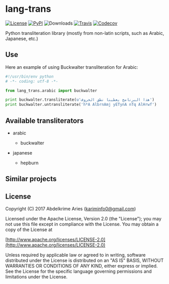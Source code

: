 # lang-trans

[![License](https://img.shields.io/badge/License-Apache_2-0BDA51.svg?style=plastic)](http://www.apache.org/licenses/LICENSE-2.0)
[![PyPI](https://img.shields.io/pypi/v/lang-trans.svg?style=plastic)](https://pypi.python.org/pypi/lang-trans)
![Downloads](https://img.shields.io/pypi/dm/lang-trans.svg?style=plastic)
[![Travis](https://img.shields.io/travis/kariminf/lang-trans.svg?style=plastic)](https://travis-ci.org/kariminf/lang-trans)
[![Codecov](https://img.shields.io/codecov/c/github/kariminf/lang-trans.svg?style=plastic)](https://codecov.io/gh/kariminf/lang-trans)

Python transliteration library (mostly from non-latin scripts, such as Arabic, Japanese, etc.)

## Use

Here an example of using Buckwalter transliteration for Arabic:
```python
#!/usr/bin/env python
# -*- coding: utf-8 -*-

from lang_trans.arabic import buckwalter

print buckwalter.transliterate(u'هذا البرنامج يعطينا نطق الحروف')
print buckwalter.untransliterate('h*A AlbrnAmj yETynA nTq AlHrwf')
```

## Available transliterators

- arabic
  - buckwalter

- japanese
  - hepburn

## Similar projects


## License

Copyright (C) 2017 Abdelkrime Aries (kariminfo0@gmail.com)

Licensed under the Apache License, Version 2.0 (the "License");
you may not use this file except in compliance with the License.
You may obtain a copy of the License at

[http://www.apache.org/licenses/LICENSE-2.0](http://www.apache.org/licenses/LICENSE-2.0)

Unless required by applicable law or agreed to in writing, software
distributed under the License is distributed on an "AS IS" BASIS,
WITHOUT WARRANTIES OR CONDITIONS OF ANY KIND, either express or implied.
See the License for the specific language governing permissions and
limitations under the License.
